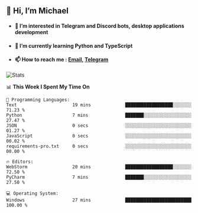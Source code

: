 ## 👋 Hi, I’m Michael
- #### 👀 I’m interested in Telegram and Discord bots, desktop applications development
- #### 🌱 I’m currently learning Python and TypeScript
- #### 📫 How to reach me : [Email](mailto:misha@kurapov.ru), [Telegram](https://t.me/mickr7)

![Stats](https://github-readme-stats.vercel.app/api?username=krpff&show_icons=true&theme=github_dark&hide_border=true&hide=issues&count_private=true&layout=compact)


<!--START_SECTION:waka-->
📊 **This Week I Spent My Time On** 

```text
💬 Programming Languages: 
Text                     19 mins             ██████████████████░░░░░░░   71.23 % 
Python                   7 mins              ███████░░░░░░░░░░░░░░░░░░   27.47 % 
JSON                     0 secs              ░░░░░░░░░░░░░░░░░░░░░░░░░   01.27 % 
JavaScript               0 secs              ░░░░░░░░░░░░░░░░░░░░░░░░░   00.02 % 
requirements-pro.txt     0 secs              ░░░░░░░░░░░░░░░░░░░░░░░░░   00.00 % 

🔥 Editors: 
WebStorm                 20 mins             ██████████████████░░░░░░░   72.50 % 
PyCharm                  7 mins              ███████░░░░░░░░░░░░░░░░░░   27.50 % 

💻 Operating System: 
Windows                  27 mins             █████████████████████████   100.00 % 
```


<!--END_SECTION:waka-->
